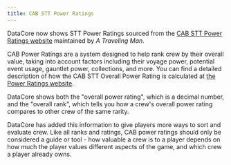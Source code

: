 ```yaml
---
title: CAB STT Power Ratings
---
```


DataCore now shows STT Power Ratings sourced from the [CAB STT Power Ratings website](https://sttpowerratings.com) maintained by *A Traveling Man*.

CAB Power Ratings are a system designed to help rank crew by their overall value, taking into account factors including their voyage power, potential event usage, gauntlet power, collections, and more. You can find a detailed description of how the CAB STT Overall Power Rating is calculated at [the Power Ratings website](https://sttpowerratings.com/about-the-system/).

DataCore shows both the "overall power rating", which is a decimal number, and the "overall rank", which tells you how a crew's overall power rating compares to other crew of the same rarity.

DataCore has added this information to give players more ways to sort and evaluate crew. Like all ranks and ratings, CAB power ratings should only be considered a guide or tool - how valuable a crew is to a player depends on how much the player values different aspects of the game, and which crew a player already owns.